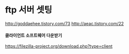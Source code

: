 # ftp 서버 셋팅

http://goddaehee.tistory.com/73
http://aeac.tistory.com/22


#### 클라이언트 소프트웨어 다운받기

https://filezilla-project.org/download.php?type=client